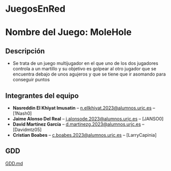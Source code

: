 ﻿# JuegosEnRed
# Nombre del Juego: **MoleHole**

## Descripción
* Se trata de un juego multijugador en el que uno de los dos jugadores controla a un martillo y su objetivo es golpear al otro jugador que se encuentra debajo de unos agujeros y que se tiene que ir asomando para conseguir puntos

## Integrantes del equipo
- **Nasreddin El Khiyat Imusatin** – n.ellkhiyat.2023@alumnos.urjc.es – [1Nash0]
- **Jaime Alonso Del Real** – j.alonsode.2023@alumnos.urjc.es – [JANSO0]
- **David Martínez García** – d.martinezg.2023@alumnos.urjc.es – [Davidmtz05]
- **Cristian Boabes** – c.boabes.2023@alumnos.urjc.es – [LarryCapinia]



## GDD
 [GDD.md](./GDD.md)





